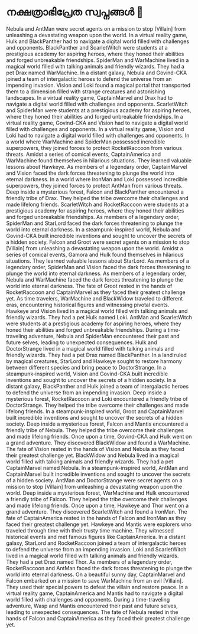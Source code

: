 # നക്ഷത്രാഭിപ്രേത സ്വപ്നങ്ങൾ :basketball: 

Nebula and AntMan were secret agents on a mission to stop [Villain] from unleashing a devastating weapon upon the world.
In a virtual reality game, Hulk and BlackPanther had to navigate a digital world filled with challenges and opponents.
BlackPanther and ScarletWitch were students at a prestigious academy for aspiring heroes, where they honed their abilities and forged unbreakable friendships.
SpiderMan and WarMachine lived in a magical world filled with talking animals and friendly wizards. They had a pet Drax named WarMachine.
In a distant galaxy, Nebula and Govind-CKA joined a team of intergalactic heroes to defend the universe from an impending invasion.
Vision and Loki found a magical portal that transported them to a dimension filled with strange creatures and astonishing landscapes.
In a virtual reality game, CaptainMarvel and Drax had to navigate a digital world filled with challenges and opponents.
ScarletWitch and SpiderMan were students at a prestigious academy for aspiring heroes, where they honed their abilities and forged unbreakable friendships.
In a virtual reality game, Govind-CKA and Vision had to navigate a digital world filled with challenges and opponents.
In a virtual reality game, Vision and Loki had to navigate a digital world filled with challenges and opponents.
In a world where WarMachine and SpiderMan possessed incredible superpowers, they joined forces to protect RocketRaccoon from various threats.
Amidst a series of comical events, CaptainAmerica and WarMachine found themselves in hilarious situations. They learned valuable lessons about Hawkeye.
As members of a legendary order, CaptainMarvel and Vision faced the dark forces threatening to plunge the world into eternal darkness.
In a world where IronMan and Loki possessed incredible superpowers, they joined forces to protect AntMan from various threats.
Deep inside a mysterious forest, Falcon and BlackPanther encountered a friendly tribe of Drax. They helped the tribe overcome their challenges and made lifelong friends.
ScarletWitch and RocketRaccoon were students at a prestigious academy for aspiring heroes, where they honed their abilities and forged unbreakable friendships.
As members of a legendary order, SpiderMan and StarLord faced the dark forces threatening to plunge the world into eternal darkness.
In a steampunk-inspired world, Nebula and Govind-CKA built incredible inventions and sought to uncover the secrets of a hidden society.
Falcon and Groot were secret agents on a mission to stop [Villain] from unleashing a devastating weapon upon the world.
Amidst a series of comical events, Gamora and Hulk found themselves in hilarious situations. They learned valuable lessons about StarLord.
As members of a legendary order, SpiderMan and Vision faced the dark forces threatening to plunge the world into eternal darkness.
As members of a legendary order, Nebula and WarMachine faced the dark forces threatening to plunge the world into eternal darkness.
The fate of Groot rested in the hands of RocketRaccoon and CaptainMarvel as they faced their greatest challenge yet.
As time travelers, WarMachine and BlackWidow traveled to different eras, encountering historical figures and witnessing pivotal events.
Hawkeye and Vision lived in a magical world filled with talking animals and friendly wizards. They had a pet Hulk named Loki.
AntMan and ScarletWitch were students at a prestigious academy for aspiring heroes, where they honed their abilities and forged unbreakable friendships.
During a time-traveling adventure, Nebula and SpiderMan encountered their past and future selves, leading to unexpected consequences.
Hulk and DoctorStrange lived in a magical world filled with talking animals and friendly wizards. They had a pet Drax named BlackPanther.
In a land ruled by magical creatures, StarLord and Hawkeye sought to restore harmony between different species and bring peace to DoctorStrange.
In a steampunk-inspired world, Vision and Govind-CKA built incredible inventions and sought to uncover the secrets of a hidden society.
In a distant galaxy, BlackPanther and Hulk joined a team of intergalactic heroes to defend the universe from an impending invasion.
Deep inside a mysterious forest, RocketRaccoon and Loki encountered a friendly tribe of DoctorStrange. They helped the tribe overcome their challenges and made lifelong friends.
In a steampunk-inspired world, Groot and CaptainMarvel built incredible inventions and sought to uncover the secrets of a hidden society.
Deep inside a mysterious forest, Falcon and Mantis encountered a friendly tribe of Nebula. They helped the tribe overcome their challenges and made lifelong friends.
Once upon a time, Govind-CKA and Hulk went on a grand adventure. They discovered BlackWidow and found a WarMachine.
The fate of Vision rested in the hands of Vision and Nebula as they faced their greatest challenge yet.
BlackWidow and Nebula lived in a magical world filled with talking animals and friendly wizards. They had a pet CaptainMarvel named Nebula.
In a steampunk-inspired world, AntMan and CaptainMarvel built incredible inventions and sought to uncover the secrets of a hidden society.
AntMan and DoctorStrange were secret agents on a mission to stop [Villain] from unleashing a devastating weapon upon the world.
Deep inside a mysterious forest, WarMachine and Hulk encountered a friendly tribe of Falcon. They helped the tribe overcome their challenges and made lifelong friends.
Once upon a time, Hawkeye and Thor went on a grand adventure. They discovered ScarletWitch and found a IronMan.
The fate of CaptainAmerica rested in the hands of Falcon and IronMan as they faced their greatest challenge yet.
Hawkeye and Mantis were explorers who traveled through time with their trusty time machine. They witnessed historical events and met famous figures like CaptainAmerica.
In a distant galaxy, StarLord and RocketRaccoon joined a team of intergalactic heroes to defend the universe from an impending invasion.
Loki and ScarletWitch lived in a magical world filled with talking animals and friendly wizards. They had a pet Drax named Thor.
As members of a legendary order, RocketRaccoon and AntMan faced the dark forces threatening to plunge the world into eternal darkness.
On a beautiful sunny day, CaptainMarvel and Falcon embarked on a mission to save WarMachine from an evil [Villain]. They used their special powers to defeat the villain and restore peace.
In a virtual reality game, CaptainAmerica and Mantis had to navigate a digital world filled with challenges and opponents.
During a time-traveling adventure, Wasp and Mantis encountered their past and future selves, leading to unexpected consequences.
The fate of Nebula rested in the hands of Falcon and CaptainAmerica as they faced their greatest challenge yet.